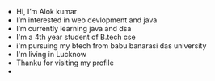 - Hi, I’m Alok kumar
-  I’m interested in web devlopment and java
-  I’m currently learning java and dsa
-  I'm a 4th year student of B.tech cse
-  i'm pursuing my btech from babu banarasi das university
-  I'm living in Lucknow
-  Thanku for visiting my profile
- 
<!---
Alokdubey1710/Alokdubey1710 is a ✨ special ✨ repository because its `README.md` (this file) appears on your GitHub profile.
You can click the Preview link to take a look at your changes.
--->
